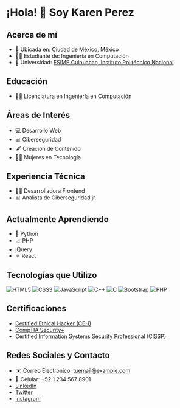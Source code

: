 # ¡Hola! 👋 Soy Karen Perez

## Acerca de mí
- 📍 Ubicada en: Ciudad de México, México
- 👩‍💼 Estudiante de: Ingeniería en Computación
- 💼 Universidad: [ESIME Culhuacan, Instituto Politécnico Nacional](https://www.ipn.mx/)

## Educación
- 👩‍🎓 Licenciatura en Ingeniería en Computación

## Áreas de Interés
- 💻 Desarrollo Web
- 📊 Ciberseguridad
- 🖋️ Creación de Contenido
- 👩‍💻 Mujeres en Tecnología

## Experiencia Técnica
- 👩‍💻 Desarrolladora Frontend
- 📊 Analista de Ciberseguridad jr.

## Actualmente Aprendiendo
- 🚀 Python
- 📈 PHP
- jQuery
- ⚛️ React

## Tecnologías que Utilizo
![HTML5](https://img.shields.io/badge/-HTML5-E34F26?style=flat&logo=html5&logoColor=white)
![CSS3](https://img.shields.io/badge/-CSS3-1572B6?style=flat&logo=css3&logoColor=white)
![JavaScript](https://img.shields.io/badge/-JavaScript-F7DF1E?style=flat&logo=javascript&logoColor=black)
![C++](https://img.shields.io/badge/-C++-00599C?style=flat&logo=c%2B%2B&logoColor=white)
![C](https://img.shields.io/badge/-C-A8B9CC?style=flat&logo=c&logoColor=black)
![Bootstrap](https://img.shields.io/badge/-Bootstrap-563D7C?style=flat&logo=bootstrap&logoColor=white)
![PHP](https://img.shields.io/badge/-PHP-777BB4?style=flat&logo=php&logoColor=white)

## Certificaciones
- [Certified Ethical Hacker (CEH)](https://www.credly.com/badges/5d8ab9e2-dc5d-479e-b9aa-111917400eec/public_url)
- [CompTIA Security+](https://www.credly.com/badges/eb572498-f4fd-4954-a4f9-d77cdda5ea5f/public_url)
- [Certified Information Systems Security Professional (CISSP)](https://www.credly.com/badges/5f878807-fef3-456e-ba82-82284da29a7f/public_url)

## Redes Sociales y Contacto
- ✉️ Correo Electrónico: tuemail@example.com
- 📱 Celular: +52 1 234 567 8901
- [LinkedIn](https://www.linkedin.com/in/tuperfil)
- [Twitter](https://twitter.com/tucuenta)
- [Instagram](https://www.instagram.com/tucuenta)
